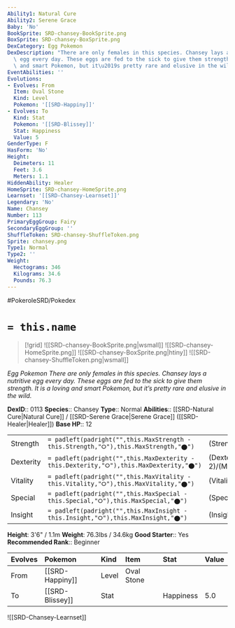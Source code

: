```yaml
---
Ability1: Natural Cure
Ability2: Serene Grace
Baby: 'No'
BookSprite: SRD-chansey-BookSprite.png
BoxSprite: SRD-chansey-BoxSprite.png
DexCategory: Egg Pokemon
DexDescription: "There are only females in this species. Chansey lays a nutritive\
  \ egg every day. These eggs are fed to the sick to give them strength. It is a loving\
  \ and smart Pokemon, but it\u2019s pretty rare and elusive in the wild."
EventAbilities: ''
Evolutions:
- Evolves: From
  Item: Oval Stone
  Kind: Level
  Pokemon: '[[SRD-Happiny]]'
- Evolves: To
  Kind: Stat
  Pokemon: '[[SRD-Blissey]]'
  Stat: Happiness
  Value: 5
GenderType: F
HasForm: 'No'
Height:
  Deimeters: 11
  Feet: 3.6
  Meters: 1.1
HiddenAbility: Healer
HomeSprite: SRD-chansey-HomeSprite.png
Learnset: '[[SRD-Chansey-Learnset]]'
Legendary: 'No'
Name: Chansey
Number: 113
PrimaryEggGroup: Fairy
SecondaryEggGroup: ''
ShuffleToken: SRD-chansey-ShuffleToken.png
Sprite: chansey.png
Type1: Normal
Type2: ''
Weight:
  Hectograms: 346
  Kilograms: 34.6
  Pounds: 76.3
---
```


#PokeroleSRD/Pokedex

# `= this.name`

> [!grid]
> ![[SRD-chansey-BookSprite.png|wsmall]]
> ![[SRD-chansey-HomeSprite.png]]
> ![[SRD-chansey-BoxSprite.png|htiny]]
> ![[SRD-chansey-ShuffleToken.png|wsmall]]


*Egg Pokemon*
*There are only females in this species. Chansey lays a nutritive egg every day. These eggs are fed to the sick to give them strength. It is a loving and smart Pokemon, but it’s pretty rare and elusive in the wild.*

**DexID**:: 0113
**Species**:: Chansey
**Type**:: Normal
**Abilities**:: [[SRD-Natural Cure|Natural Cure]] / [[SRD-Serene Grace|Serene Grace]] ([[SRD-Healer|Healer]])
**Base HP**:: 12

|           |                                                                                        |                                          |
| --------- | -------------------------------------------------------------------------------------- | ---------------------------------------- |
| Strength  | `= padleft(padright("",this.MaxStrength - this.Strength,"⭘"),this.MaxStrength,"⬤")`    | (Strength::1)/(MaxStrength::2)   |
| Dexterity | `= padleft(padright("",this.MaxDexterity - this.Dexterity,"⭘"),this.MaxDexterity,"⬤")` | (Dexterity:: 2)/(MaxDexterity::4) |
| Vitality  | `= padleft(padright("",this.MaxVitality - this.Vitality,"⭘"),this.MaxVitality,"⬤")`    | (Vitality::1)/(MaxVitality::2)   |
| Special   | `= padleft(padright("",this.MaxSpecial - this.Special,"⭘"),this.MaxSpecial,"⬤")`       | (Special::1)/(MaxSpecial::3)     |
| Insight   | `= padleft(padright("",this.MaxInsight - this.Insight,"⭘"),this.MaxInsight,"⬤")`       | (Insight::3)/(MaxInsight::6)     |

**Height**: 3'6" / 1.1m
**Weight**: 76.3lbs / 34.6kg
**Good Starter**:: Yes
**Recommended Rank**:: Beginner

| Evolves   | Pokemon         | Kind   | Item       | Stat      | Value   |
|:----------|:----------------|:-------|:-----------|:----------|:--------|
| From      | [[SRD-Happiny]] | Level  | Oval Stone |           |         |
| To        | [[SRD-Blissey]] | Stat   |            | Happiness | 5.0     |

![[SRD-Chansey-Learnset]]